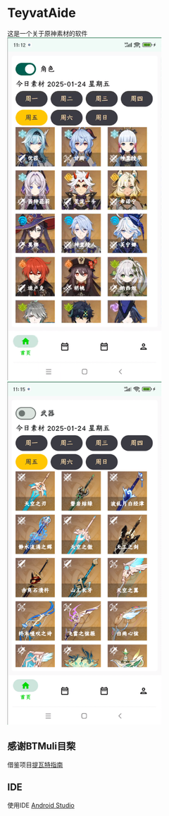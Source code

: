 # TeyvatAide
这是一个关于原神素材的软件
<br/>
<img src="./readimages/show1.png" width="350" height="778" alt="图片1" />
<img src="./readimages/show2.png" width="350" height="778" alt="图片2" />

## 感谢BTMuli目棃
借鉴项目[提瓦特指南](https://github.com/BTMuli/TeyvatGuide)

## IDE
使用IDE [Android Studio](https://developer.android.google.cn/studio?hl=zh-cn)
